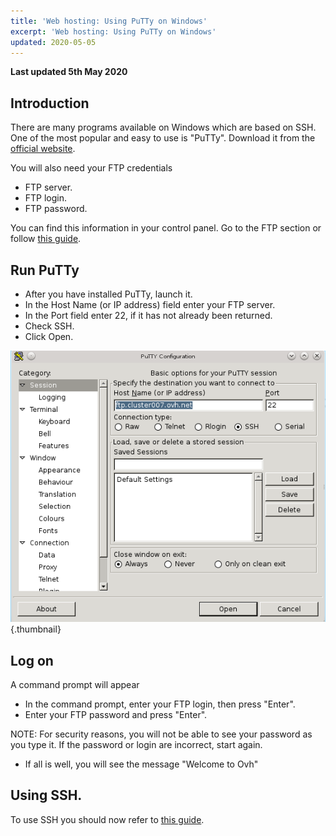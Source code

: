 ```yaml
---
title: 'Web hosting: Using PuTTy on Windows'
excerpt: 'Web hosting: Using PuTTy on Windows'
updated: 2020-05-05
---
```


**Last updated 5th May 2020**


## Introduction
There are many programs available on Windows which are based on SSH. 
One of the most popular and easy to use is "PuTTy".
Download it from the [official website](http://www.putty.org/).

You will also need your FTP credentials

- FTP server.
- FTP login.
- FTP password.

You can find this information in your control panel. Go to the FTP section or follow
[this guide](/pages/web_cloud/web_hosting/ftp_connection).


## Run PuTTy

- After you have installed PuTTy, launch it.
- In the Host Name (or IP address) field enter your FTP server.
- In the Port field enter 22, if it has not already been returned. 
- Check SSH.
- Click Open.



![Putty](images/3094.png){.thumbnail}


## Log on
A command prompt will appear

- In the command prompt, enter your FTP login, then press "Enter". 
- Enter your FTP password and press "Enter". 

NOTE: For security reasons, you will not be able to see your password as you type it.
If the password or login are incorrect, start again. 

- If all is well, you will see the message "Welcome to Ovh"




## Using SSH.
To use SSH you should now refer to [this guide](https://www.ovh.co.uk/fr/g1962.mutualise_le_ssh_sur_les_hebergements_mutualises).


